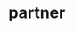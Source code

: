 # partner

<script type="text/javascript" src="https://cdnjs.buymeacoffee.com/1.0.0/button.prod.min.js" data-name="bmc-button" data-slug="jpbehler" data-color="#FFDD00" data-emoji="☕"  data-font="Lato" data-text="Buy me a Coffee" data-outline-color="#000000" data-font-color="#000000" data-coffee-color="#ffffff" ></script>
